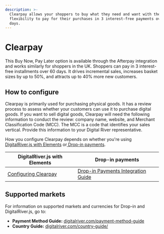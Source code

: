 ```yaml
---
description: >-
  Clearpay allows your shoppers to buy what they need and want with the
  flexibility to pay for their purchases in 3 interest-free payments over 60
  days.
---
```


# Clearpay

This Buy Now, Pay Later option is available through the Afterpay integration and works similarly for shoppers in the UK. Shoppers can pay in 3 interest-free installments over 60 days. It drives incremental sales, increases basket sizes by up to 50%, and attracts up to 40% more new customers.

## How to configure&#x20;

Clearpay is primarily used for purchasing physical goods. It has a review process to assess whether your customers can use it to purchase digital goods. If you want to sell digital goods, Clearpay will need the following information to conduct the review: company name, website, and Merchant Classification Code (MCC). The MCC is a code that identifies your sales vertical. Provide this information to your Digital River representative.

How you configure Clearpay depends on whether you're using [DigitalRiver.js with Elements](../payments-solutions/digitalriver.js/) or[ Drop-in payments](../payments-solutions/drop-in/).

| DigitalRiver.js with Elements                                                                         | Drop-in payments                                                                                 |
| ----------------------------------------------------------------------------------------------------- | ------------------------------------------------------------------------------------------------ |
| [Configuring Clearpay](../payments-solutions/digitalriver.js/payment-methods/configuring-clearpay.md) | [Drop-in Payments Integration Guide](../payments-solutions/drop-in/drop-in-integration-guide.md) |

## Supported markets

For information on supported markets and currencies for Drop-in and DigitalRiver.js, go to:&#x20;

* **Payment Method Guide:** [digitalriver.com/payment-method-guide](https://www.digitalriver.com/payment-method-guide/)
* **Country Guide:** [digitalriver.com/country-guide/](https://www.digitalriver.com/country-guide/)
